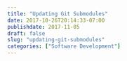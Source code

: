 ```yaml
---
title: "Updating Git Submodules"
date: 2017-10-26T20:14:33-07:00
publishdate: 2017-11-05
draft: false
slug: "updating-git-submodules"
categories: ["Software Development"]
---
```

